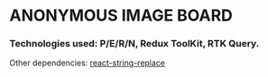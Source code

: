 # ANONYMOUS IMAGE BOARD
### Technologies used: P/E/R/N, Redux ToolKit, RTK Query.
Other dependencies: [react-string-replace](https://www.npmjs.com/package/react-string-replace)
